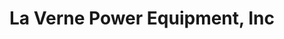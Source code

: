 ---
title: "La Verne Power Equipment, Inc"
url: /la-verne/la-verne-power-equipment-inc/
shop: garden machinery
---